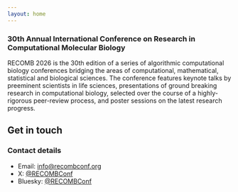 ```yaml
---
layout: home
---
```


### 30th Annual International Conference on Research in Computational Molecular Biology

RECOMB 2026 is the 30th edition of a series of algorithmic computational biology conferences bridging the areas of computational, mathematical, statistical and biological sciences. The conference features keynote talks by preeminent scientists in life sciences, presentations of ground breaking research in computational biology, selected over the course of a highly-rigorous peer-review process, and poster sessions on the latest research progress.

## Get in touch

### Contact details

- Email: [info@recombconf.org](mailto:info@recombconf.org)
- X: [@RECOMBConf](https://x.com/RECOMBconf)
- Bluesky: [@RECOMBConf](https://bsky.app/profile/recombconf.bsky.social)
